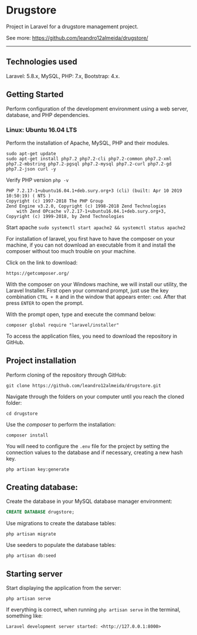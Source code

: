 # Drugstore

Project in Laravel for a drugstore management project.

See more: https://github.com/leandro12almeida/drugstore/

----

## Technologies used
Laravel: 5.8.x, MySQL, PHP: 7.x, Bootstrap: 4.x.


## Getting Started
Perform configuration of the development environment using a web server, database, and PHP dependencies.

### Linux: Ubuntu 16.04 LTS
Perform the installation of Apache, MySQL, PHP and their modules.

```shell
sudo apt-get update
sudo apt-get install php7.2 php7.2-cli php7.2-common php7.2-xml php7.2-mbstring php7.2-pgsql php7.2-mysql php7.2-curl php7.2-gd php7.2-json curl -y
```

Verify PHP version  `php -v`


```
PHP 7.2.17-1+ubuntu16.04.1+deb.sury.org+3 (cli) (built: Apr 10 2019 10:50:19) ( NTS )
Copyright (c) 1997-2018 The PHP Group
Zend Engine v3.2.0, Copyright (c) 1998-2018 Zend Technologies
    with Zend OPcache v7.2.17-1+ubuntu16.04.1+deb.sury.org+3, Copyright (c) 1999-2018, by Zend Technologies
```

Start apache `sudo systemctl start apache2 && systemctl status apache2`

For installation of laravel, you first have to have the composer on your machine, if you can not download an executable from it and install the composer without too much trouble on your machine.

Click on the link to download:

```shell 
https://getcomposer.org/
```

With the composer on your Windows machine, we will install our utility, the Laravel Installer. First open your command prompt, just use the key combination `CTRL + R` and in the window that appears enter: `cmd`. After that press `ENTER` to open the prompt.

With the prompt open, type and execute the command below:

```shell 
composer global require "laravel/installer"
```

To access the application files, you need to download the repository in GitHub.


## Project installation

Perform cloning of the repository through GitHub:

```shell 
git clone https://github.com/leandro12almeida/drugstore.git
```

Navigate through the folders on your computer until you reach the cloned folder:

```shell 
cd drugstore
```

Use the *composer* to perform the installation:

```shell 
composer install
```

You will need to configure the `.env` file for the project by setting the connection values to the database and if necessary, creating a new hash key.

```shell
php artisan key:generate
```

## Creating database:
Create the database in your MySQL database manager environment:

```sql
CREATE DATABASE drugstore;
```

Use migrations to create the database tables:

```shell
php artisan migrate
```

Use seeders to populate the database tables:

```shell
php artisan db:seed
```

## Starting server
Start displaying the application from the server:

```shell
php artisan serve
```

If everything is correct, when running `php artisan serve` in the terminal, something like:

```
Laravel development server started: <http://127.0.0.1:8000>
```
